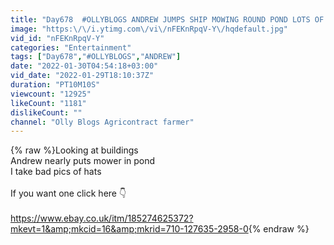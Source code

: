 ```yaml
---
title: "Day678  #OLLYBLOGS ANDREW JUMPS SHIP MOWING ROUND POND LOTS OF DUCKS & 4955 RAW #AnswerAsAPercent"
image: "https:\/\/i.ytimg.com\/vi\/nFEKnRpqV-Y\/hqdefault.jpg"
vid_id: "nFEKnRpqV-Y"
categories: "Entertainment"
tags: ["Day678","#OLLYBLOGS","ANDREW"]
date: "2022-01-30T04:54:18+03:00"
vid_date: "2022-01-29T18:10:37Z"
duration: "PT10M10S"
viewcount: "12925"
likeCount: "1181"
dislikeCount: ""
channel: "Olly Blogs Agricontract farmer"
---
```

{% raw %}Looking at buildings <br />Andrew nearly puts mower in pond <br />I take bad pics of hats <br /><br />If you want one click here 👇<br /><br /><a rel="nofollow" target="blank" href="https://www.ebay.co.uk/itm/185274625372?mkevt=1&amp;mkcid=16&amp;mkrid=710-127635-2958-0">https://www.ebay.co.uk/itm/185274625372?mkevt=1&amp;mkcid=16&amp;mkrid=710-127635-2958-0</a>{% endraw %}
